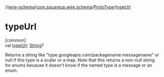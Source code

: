 //[wire-schema](../../../index.md)/[com.squareup.wire.schema](../index.md)/[ProtoType](index.md)/[typeUrl](type-url.md)

# typeUrl

[common]\
val [typeUrl](type-url.md): [String](https://kotlinlang.org/api/latest/jvm/stdlib/kotlin/-string/index.html)?

Returns a string like "type.googleapis.com/packagename.messagename" or null if this type is a scalar or a map. Note that this returns a non-null string for enums because it doesn't know if the named type is a message or an enum.
